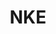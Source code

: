 ---
ee_id_thing: '4490'
site: '1'
type: '2'
inv_num: 2020-003
url: 2020-003-nke
title: NKE
year: '2020'
display_year: '2020'
medium: IQDemy Premium UV ink on IKEA MELLTORP table tops
dims: 95 x 59
pitch: ''
ps: ''
live_url: ''
related: ''
youtube: ''
related_code: ''
imgs: nke-2020-003-db-ih--ARas.jpg
subheading: ''
download: ''
add_credit: ''
commission: ''
layout: things-i-made
---